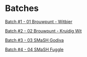 # Batches

[Batch #1 - 01 Brouwpunt - Witbier](batch_1/README.md)

[Batch #2 - 02 Brouwpunt - Kruidig Wit](batch_2/README.md)

[Batch #3 - 03 SMaSH Godiva](batch_3/README.md)

[Batch #4 - 04 SMaSH Fuggle](batch_4/README.md)
